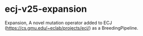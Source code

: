 # ecj-v25-expansion
Expansion, A novel mutation operator added to ECJ (https://cs.gmu.edu/~eclab/projects/ecj/) as a BreedingPipeline.
